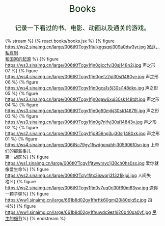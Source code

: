 <p></p>
<center>
<p style="font-size: 30px;color: #020;">Books</p>
<p style="font-size: 20px;color: #020;">记录一下看过的书、电影、动画以及通关的游戏。</p>
</center>

{% stream %}
{% react books/books.jsx %}
{% figure https://ws2.sinaimg.cn/large/006tKfTcgy1fjuikggsqoj309a0dw3yr.jpg [家庭、私有制</br>和国家的起源](/books/the_origin_of_the_family_private_property_and_the_state.html) %}
{% figure https://ws3.sinaimg.cn/large/006tKfTcgy1fjn0giccfyj30sj148n2j.jpg 声之形07 %}
{% figure https://ws4.sinaimg.cn/large/006tKfTcgy1fjn0gefz2gj30si1480ye.jpg 声之形06 %}
{% figure https://ws4.sinaimg.cn/large/006tKfTcgy1fjn0gca1s5j30si148dko.jpg 声之形05 %}
{% figure https://ws3.sinaimg.cn/large/006tKfTcgy1fjn0gaw6xuj30sk148tdt.jpg 声之形04 %}
{% figure https://ws3.sinaimg.cn/large/006tKfTcgy1fjn0g90mjkj30sk14879j.jpg 声之形03 %}
{% figure https://ws3.sinaimg.cn/large/006tKfTcgy1fjn0g7nlfvj30si14843v.jpg 声之形02 %}
{% figure https://ws2.sinaimg.cn/large/006tKfTcgy1fjd859ng3uj30sj1480xk.jpg 声之形01 %}
{% figure https://ws4.sinaimg.cn/large/006tNc79gy1fiwdgonahhj305906f0sq.jpg 上帝们的那些事儿<br>第一战区%}
{% figure https://ws1.sinaimg.cn/large/006tKfTcgy1fjtwwrsvc1j30ch0hs0sx.jpg 爱你就像爱生命%}
{% figure https://ws2.sinaimg.cn/large/006tKfTcly1fjtx3iswqrj31321jkjuj.jpg 人间失格%}
{% figure https://ws2.sinaimg.cn/large/006tKfTcgy1fjn0v7uq0rj30f60m83yw.jpg 送你一颗子弹%}
{% figure https://ww1.sinaimg.cn/large/661b8d02gy1fhrftk60gmj20i80plq5z.jpg 四书%}
{% figure https://ww1.sinaimg.cn/large/661b8d02gy1fhuwdc9ezhj20b40ga0yf.jpg [民主的细节](https://book.douban.com/subject/3813669/)%}
{% endstream %}
